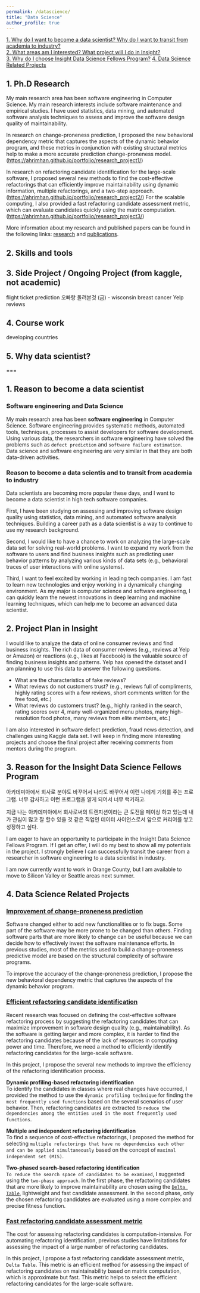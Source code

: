 ```yaml
---
permalink: /datascience/
title: "Data Science"
author_profile: true
---
```


[1. Why do I want to become a data scientist? Why do I want to transit from academia to industry?](#reasondatascientist)  
[2. What areas am I interested? What project will I do in Insight?](#projecttoperform)  
[3. Why do I choose Insight Data Science Fellows Program?](#reasoninsight)
[4. Data Science Related Projects](#datascienceproject)


## 1. Ph.D Research

My main research area has been software engineering in Computer Science. My main research interests include software maintenance and empirical studies. I have used statistics, data mining, and automated software analysis techniques to assess and improve the software design quality of maintainability.

In research on change-proneness prediction, I proposed the new behavioral dependency metric that captures the aspects of the dynamic behavior program, and these metrics in conjunction with existing structural metrics help to make a more accurate prediction change-proneness model. (https://ahrimhan.github.io/portfolio/research_project1/)


In research on refactoring candidate identification for the large-scale software, I proposed several new methods to find the cost-effective refactorings that can efficiently improve maintainability using dynamic information, multiple refactorings, and a two-step approach. (https://ahrimhan.github.io/portfolio/research_project2/) For the scalable computing, I also provided a fast refactoring candidate assessment metric, which can evaluate candidates quickly using the matrix computation. (https://ahrimhan.github.io/portfolio/research_project3/)

More information about my research and published papers can be found in the following links: [research](https://ahrimhan.github.io/research/) and [publications](https://ahrimhan.github.io/publications/).


## 2. Skills and tools



## 3. Side Project / Ongoing Project (from kaggle, not academic)

flight ticket prediction
오빠랑 돌려본것 (금) - wisconsin breast cancer
Yelp reviews

## 4. Course work

developing countries

## 5. Why data scientist? <a name="mg"></a>

===

## 1. Reason to become a data scientist

### Software engineering and Data Science

My main research area has been **software engineering** in Computer Science.
Software engineering provides systematic methods, automated tools, techniques, processes to assist developers for software development. Using various data, the researchers in software engineering have solved the problems such as `defect prediction` and `software failure estimation`. Data science and software engineering are very similar in that they are both data-driven activities.


### Reason to become a data scientis and to transit from academia to industry

Data scientists are becoming more popular these days, and I want to become a data scientist in high tech software companies.

First, I have been studying on assessing and improving software design quality using statistics, data mining, and automated software analysis techniques. Building a career path as a data scientist is a way to continue to use my research background.

Second, I would like to have a chance to work on analyzing the large-scale data set for solving real-world problems. I want to expand my work from the software to users and find business insights such as predicting user behavior patterns by analyzing various kinds of data sets (e.g., behavioral traces of user interactions with online systems).

Third, I want to feel excited by working in leading tech companies. I am fast to learn new technologies and enjoy working in a dynamically changing environment. As my major is computer science and software engineering, I can quickly learn the newest innovations in deep learning and machine learning techniques, which can help me to become an advanced data scientist.

## 2. Project Plan in Insight

I would like to analyze the data of online consumer reviews and find business insights. The rich data of consumer reviews (e.g., reviews at Yelp or Amazon) or reactions (e.g., likes at Facebook) is the valuable source of finding business insights and patterns. Yelp has opened the dataset and I am planning to use this data to answer the following questions.

* What are the characteristics of fake reviews?
* What reviews do not customers trust? (e.g., reviews full of compliments, highly rating scores with a few reviews, short comments written for the free food, etc.)
* What reviews do customers trust? (e.g., highly ranked in the search, rating scores over 4, many well-organized menu photos, many high-resolution food photos, many reviews from elite members, etc.)

I am also interested in software defect prediction, fraud news detection, and challenges using Kaggle data set. I will keep in finding more interesting projects and choose the final project after receiving comments from mentors during the program.


## 3. Reason for the Insight Data Science Fellows Program

아카데미아에서 회사로
분야도 바꾸어서
나라도 바꾸어서
이런 나에게 기회를 주는 프로그램. 너무 감사하고 이런 프로그램을 알게 되어서 너무 럭키하고.

지금 나는 아카데미아에서 회사로써의 트랜지션이라는 큰 도전을 페이싱 하고 있는데
내가 관심이 많고 잘 할수 있을 것 같은 직업인 데이터 사이언스로서 앞으로 커리어를 쌓고 성장하고 싶다.



<cover letter>
I am eager to have an opportunity to participate in the Insight Data Science Fellows Program. If I get an offer, I will do my best to show all my potentials in the project. I strongly believe I can successfully transit the career from a researcher in software engineering to a data scientist in industry.

I am now currently want to work in Orange County, but I am available to move to Silicon Valley or Seattle areas next summer.

## 4. Data Science Related Projects

### [Improvement of change-proneness prediction](/portfolio/research_project1/)

Software changed either to add new functionalities or to fix bugs. Some part of the software may be more prone to be changed than others. Finding software parts that are more likely to change can be useful because we can decide how to effectively invest the software maintenance efforts. In previous studies, most of the metrics used to build a change-proneness predictive model are based on the structural complexity of software programs.

To improve the accuracy of the change-proneness prediction, I propose the new behavioral dependency metric that captures the aspects of the dynamic behavior program.


### [Efficient refactoring candidate identification](/portfolio/research_project2/)

Recent research was focused on defining the cost-effective software refactoring process by suggesting the refactoring candidates that can maximize improvement in software design quality (e.g., maintainability). As the software is getting larger and more complex, it is harder to find the refactoring candidates because of the lack of resources in computing power and time. Therefore, we need a method to efficiently identify refactoring candidates for the large-scale software.

In this project, I propose the several new methods to improve the efficiency of the refactoring identification process.  

**Dynamic profiling-based refactoring identification**  
To identify the candidates in classes where real changes have occurred, I provided the method to use the ``dynamic profiling technique`` for finding the ``most frequently used functions`` based on the several scenarios of user behavior. Then, refactoring candidates are extracted to ``reduce the dependencies among the entities used in the most frequently used functions``.  

**Multiple and independent refactoring identification**  
To find a sequence of cost-effective refactorings, I proposed the method for selecting ``multiple refactorings that have no dependencies each other and can be applied simultaneously`` based on the concept of ``maximal independent set (MIS)``.  

**Two-phased search-based refactoring identification**  
``To reduce the search space of candidates to be examined``, I suggested using the ``two-phase approach``. In the first phase, the refactoring candidates that are more likely to improve maintainability are chosen using the [``Delta Table``](/portfolio/research_project3/), lightweight and fast candidate assessment. In the second phase, only the chosen refactoring candidates are evaluated using a more complex and precise fitness function.


### [Fast refactoring candidate assessment metric](/portfolio/research_project3/)

The cost for assessing refactoring candidates is computation-intensive. For automating refactoring identification, previous studies have limitations for assessing the impact of a large number of refactoring candidates.

In this project, I propose a fast refactoring candidate assessment metric, `Delta Table`. This metric is an efficient method for assessing the impact of refactoring candidates on maintainability based on matrix computation, which is approximate but fast. This metric helps to select the efficient refactoring candidates for the large-scale software.
